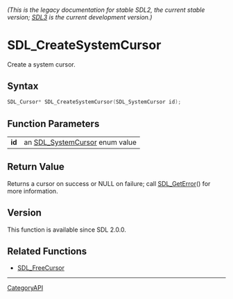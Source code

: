 ###### (This is the legacy documentation for stable SDL2, the current stable version; [SDL3](https://wiki.libsdl.org/SDL3/) is the current development version.)
# SDL_CreateSystemCursor

Create a system cursor.

## Syntax

```c
SDL_Cursor* SDL_CreateSystemCursor(SDL_SystemCursor id);

```

## Function Parameters

|            |                                                    |
| ---------- | -------------------------------------------------- |
| **id**     | an [SDL_SystemCursor](SDL_SystemCursor.md) enum value |

## Return Value

Returns a cursor on success or NULL on failure; call
[SDL_GetError](SDL_GetError.md)() for more information.

## Version

This function is available since SDL 2.0.0.

## Related Functions

* [SDL_FreeCursor](SDL_FreeCursor.md)

----
[CategoryAPI](CategoryAPI.md)
